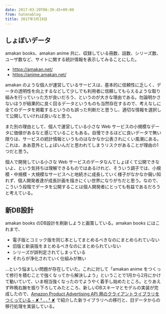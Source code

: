 ```yaml
---
date: 2017-03-20T06:39:45+09:00
from: hatenablog
title: 2017年3月19日
---
```


<h2>しょぼいデータ</h2>

<p>amakan books、amakan anime 共に、収録している冊数、話数、シリーズ数、ユーザ数など、サイトに関する統計情報を表示してみることにした。</p>

<ul>
<li><a href="https://amakan.net/">https://amakan.net/</a></li>
<li><a href="https://anime.amakan.net/">https://anime.amakan.net/</a></li>
</ul>


<p>amakan のような個人が運営しているサービスは、基本的に信頼性に乏しく、データの透明性を向上するなどして少しでも利用者に信頼してもらえるような取り組みを行っていった方が良いだろう、というのが大きな理由である。勿論明かさないほうが結果的に良く回るデータというものも当然存在するので、考えなしに全てのデータを掲載するというのも誤った判断だと思うし、適切な情報を選択して公開していければ良いなと思う。</p>

<p>また別の理由として、個人で運営している小さな Web サービスの小規模なデータに価値があるなと感じていることもある。自慢できるほどに良いデータで無い限りは、サービスの統計情報というものはなかなか公表されにくい風潮にある。これは、ああ意外としょぼいんだと思われてしまうリスクがあることが理由の1つだと思う。</p>

<p>個人で開発している小さな Web サービスのデータなんてしょぼくて公開できないよ、という気持ちは理解できるものではあるけれど、そういう調子では、小規模・中規模・大規模なサービスへと地続きに成長していく様子がなかなか窺い知れず、個人開発者達が成長計画を描きにくい世界になりがちだと思う。なので、こういう段階でデータを公開することは個人開発者にとっても有益であるだろうと考えている。</p>

<h2>新DB設計</h2>

<p>amakan books のDB設計を刷新しようと画策している。amakan books にはこれまで、</p>

<ul>
<li>電子版とコミック版を同じ本としてまとめるべきなのにまとめられていない</li>
<li>旧版と新装版をまとめるべきなのにまとめられていない</li>
<li>シリーズが誤判定されてしまっている</li>
<li>それらが浄化されていく仕組みが無い</li>
</ul>


<p>…という悩ましい問題が存在していた。これに対して「amakan anime をつくって修行を積むことで強くなってから解決しよう」ということで1月から2月にかけて動いていて、いま相当強くなったのでようやく着手し始めたところ。とりあえず昨晩右腕を振り下ろしてみたところ、新しいDBスキーマとモデルの実装が完成したので、<a href="http://r7kamura.hatenablog.com/entry/2017/02/16/032044">Amazon Product Advertising API 用のクライアントライブラリをつくっている - ✘╹◡╹✘</a> で紹介した新ライブラリへの移行と、旧データからの移行処理を実装している。</p>

